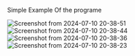 Simple Example Of the programe

![Screenshot from 2024-07-10 20-38-51](https://github.com/wassimMin/workoutsdatavisualization/assets/120186938/f4c51c89-eb04-4089-8a63-6dcada92ee7d)
![Screenshot from 2024-07-10 20-38-44](https://github.com/wassimMin/workoutsdatavisualization/assets/120186938/4321f7e0-d5b4-47d5-993b-7fbc144f9ea1)
![Screenshot from 2024-07-10 20-38-36](https://github.com/wassimMin/workoutsdatavisualization/assets/120186938/07666e2c-d4b8-4f6e-9f5a-74096dd2832b)
![Screenshot from 2024-07-10 20-38-23](https://github.com/wassimMin/workoutsdatavisualization/assets/120186938/45ec632d-f75e-49b7-885d-4c28fb693cd7)
